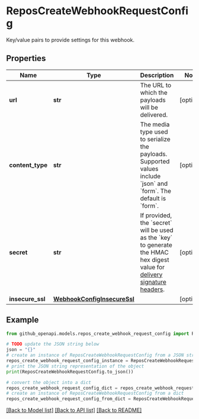 # ReposCreateWebhookRequestConfig

Key/value pairs to provide settings for this webhook.

## Properties

Name | Type | Description | Notes
------------ | ------------- | ------------- | -------------
**url** | **str** | The URL to which the payloads will be delivered. | [optional] 
**content_type** | **str** | The media type used to serialize the payloads. Supported values include &#x60;json&#x60; and &#x60;form&#x60;. The default is &#x60;form&#x60;. | [optional] 
**secret** | **str** | If provided, the &#x60;secret&#x60; will be used as the &#x60;key&#x60; to generate the HMAC hex digest value for [delivery signature headers](https://docs.github.com/webhooks/event-payloads/#delivery-headers). | [optional] 
**insecure_ssl** | [**WebhookConfigInsecureSsl**](WebhookConfigInsecureSsl.md) |  | [optional] 

## Example

```python
from github_openapi.models.repos_create_webhook_request_config import ReposCreateWebhookRequestConfig

# TODO update the JSON string below
json = "{}"
# create an instance of ReposCreateWebhookRequestConfig from a JSON string
repos_create_webhook_request_config_instance = ReposCreateWebhookRequestConfig.from_json(json)
# print the JSON string representation of the object
print(ReposCreateWebhookRequestConfig.to_json())

# convert the object into a dict
repos_create_webhook_request_config_dict = repos_create_webhook_request_config_instance.to_dict()
# create an instance of ReposCreateWebhookRequestConfig from a dict
repos_create_webhook_request_config_from_dict = ReposCreateWebhookRequestConfig.from_dict(repos_create_webhook_request_config_dict)
```
[[Back to Model list]](../README.md#documentation-for-models) [[Back to API list]](../README.md#documentation-for-api-endpoints) [[Back to README]](../README.md)


